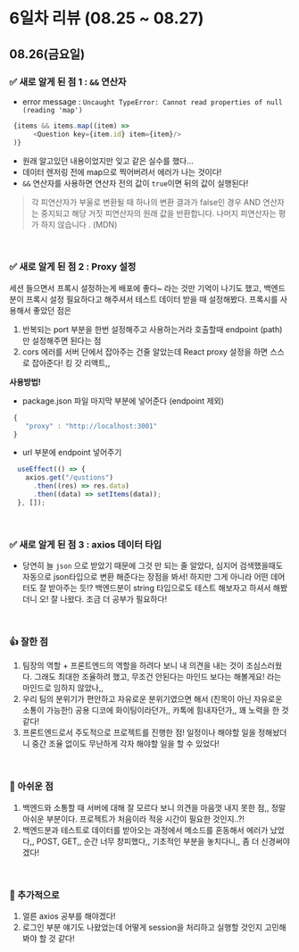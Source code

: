 # 6일차 리뷰 (08.25 ~ 08.27)

## 08.26(금요일)
### ✅ 새로 알게 된 점 1 : `&&` 연산자
* error message : `Uncaught TypeError: Cannot read properties of null (reading 'map')`
```js
 {items && items.map((item) => 
      <Question key={item.id} item={item}/>
 )}
```
* 원래 알고있던 내용이었지만 잊고 같은 실수를 했다...
* 데이터 렌저링 전에 map으로 찍어버려서 에러가 나는 것이다! 
* `&&` 연산자를 사용하면 연산자 전의 값이 `true`이면 뒤의 값이 실행된다!
> 각 피연산자가 부울로 변환될 때 하나의 변환 결과가 false인 경우 AND 연산자는 중지되고 해당 거짓 피연산자의 원래 값을 반환합니다. 
> 나머지 피연산자는 평가 하지 않습니다 . (MDN)

<br/>

### ✅ 새로 알게 된 점 2 : Proxy 설정
세션 들으면서 프록시 설정하는게 배포에 좋다~ 라는 것만 기억이 나기도 했고, 
백엔드 분이 프록시 설정 필요하다고 해주셔서 테스트 데이터 받을 때 설정해봤다. 프록시를 사용해서 좋았던 점은
1. 반복되는 port 부분을 한번 설정해주고 사용하는거라 호출할때 endpoint (path) 만 설정해주면 된다는 점
2. cors 에러를 서버 단에서 잡아주는 건줄 알았는데 React proxy 설정을 하면 스스로 잡아준다! 킹 갓 리액트,,

**사용방법!**
* package.json 파일 마지막 부분에 넣어준다 (endpoint 제외)
```js
 {
    "proxy" : "http://localhost:3001"
 }
```
* url 부분에 endpoint 넣어주기
```js
  useEffect(() => {
    axios.get("/qustions")
      .then((res) => res.data)
      .then((data) => setItems(data));
  }, []);
```

<br/>

### ✅ 새로 알게 된 점 3 : axios 데이터 타입
* 당연히 늘 `json` 으로 받았기 때문에 그것 만 되는 줄 알았다, 심지어 검색했을때도 자동으로 json타입으로 변환 해준다는 장점을 봐서! 
하지만 그게 아니라 어떤 데어터도 잘 받아주는 듯!? 백엔드분이 string 타입으로도 테스트 해보자고 하셔서 해봤더니 오! 잘 나왔다. 조금 더 공부가 필요하다!

<br/>

### 👍 잘한 점
1. 팀장의 역할 + 프론트엔드의 역할을 하려다 보니 내 의견을 내는 것이 조심스러웠다. 그래도 최대한 조율하려 했고, 무조건 안된다는 마인드 보다는 해볼게요! 라는 마인드로 임하지 않았나,, 
2. 우리 팀의 분위기가 편안하고 자유로운 분위기였으면 해서 (친목이 아닌 자유로운 소통이 가능한!) 공용 디코에 화이팅이라던가,, 카톡에 힘내자던가,, 꽤 노력을 한 것 같다!
3. 프론트엔드로서 주도적으로 프로젝트를 진행한 점! 일정이나 해야할 일을 정해놨더니 중간 조율 없이도 무난하게 각자 해야할 일을 할 수 있었다!

<br/>

### 🥲 아쉬운 점
1. 백엔드와 소통할 때 서버에 대해 잘 모르다 보니 의견을 마음껏 내지 못한 점,, 정말 아쉬운 부분이다. 프로젝트가 처음이라 적응 시간이 필요한 것인지..?!
2. 백엔드분과 테스트로 데이터를 받아오는 과정에서 메소드를 혼동해서 에러가 났었다,, POST, GET,, 순간 너무 창피했다,, 기초적인 부분을 놓치다니,, 좀 더 신경써야겠다!

<br/>

### 🚀 추가적으로
1. 얼른 axios 공부를 해야겠다! 
2. 로그인 부분 얘기도 나왔었는데 어떻게 session을 처리하고 실행할 것인지 고민해봐야 할 것 같다!

<br/>
<br/>

